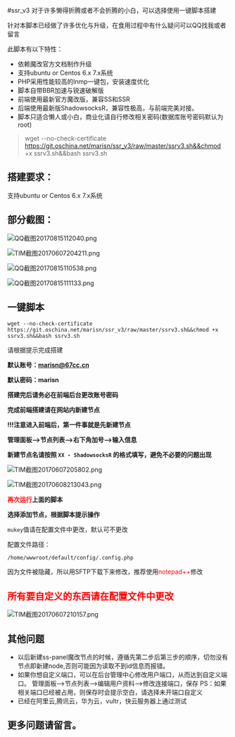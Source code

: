 #ssr_v3
对于许多懒得折腾或者不会折腾的小白，可以选择使用一键脚本搭建

针对本脚本已经做了许多优化与升级，在食用过程中有什么疑问可以QQ找我或者留言

此脚本有以下特性：

 - 依赖魔改官方文档制作升级
 - 支持ubuntu or Centos 6.x 7.x系统
 - PHP采用性能较高的lnmp一键包，安装速度优化
 - 脚本自带BBR加速与锐速破解版
 - 前端使用最新官方魔改版，兼容SS和SSR
 - 后端使用最新版ShadowsocksR，兼容性极高，与前端完美对接。
 - 脚本只适合懒人或小白，商业化请自行修改相关密码(数据库账号密码默认为root)



> wget --no-check-certificate https://git.oschina.net/marisn/ssr_v3/raw/master/ssrv3.sh&&chmod +x ssrv3.sh&&bash ssrv3.sh


搭建要求：
-----

支持ubuntu or Centos 6.x 7.x系统

部分截图：
-----
![QQ截图20170815112040.png][1]

![TIM截图20170607204211.png][2]

![QQ截图20170815110538.png][3]

![QQ截图20170815111133.png][4]

一键脚本
----

    wget --no-check-certificate https://git.oschina.net/marisn/ssr_v3/raw/master/ssrv3.sh&&chmod +x ssrv3.sh&&bash ssrv3.sh 


请根据提示完成搭建

**默认账号：marisn@67cc.cn**

**默认密码：marisn**

**搭建完后请务必在前端后台更改账号密码**

**完成前端搭建请在网站内新建节点**

**!!!注意进入前端后，第一件事就是先新建节点**

**管理面板–>节点列表–>右下角加号–>输入信息**

**新建节点名请按照 `XX - ShadowsocksR` 的格式填写，避免不必要的问题出现**

![TIM截图20170607205802.png][5]

![TIM截图20170608213043.png][6]

**<font color="red">再次运行</font>上面的脚本**

**选择添加节点，根据脚本提示操作**

`mukey`值请在配置文件中更改，默认可不更改

配置文件路径：

    /home/wwwroot/default/config/.config.php

因为文件被隐藏，所以用SFTP下载下来修改，推荐使用<font color="red">notepad++</font>修改

<font color="red">所有要自定义的东西请在配置文件中更改</font>
------------------

![TIM截图20170607210157.png][7]

其他问题
----
 - 以后新建ss-panel魔改节点的时候，遵循先第二步后第三步的顺序，切勿没有节点即新建node,否则可能因为读取不到id信息而报错。
 - 如果你想自定义端口，可以在后台管理中心修改用户端口，从而达到自定义端口。
   管理面板–>节点列表–>编辑用户资料–>修改连接端口，保存
   PS：如果相关端口已经被占用，则保存时会提示空白，请选择未开端口自定义
 - 已经在阿里云,腾讯云，华为云，vultr，快云服务器上通过测试


更多问题请留言。
--------


  [1]: https://blog.67cc.cn/usr/uploads/2017/08/1138351756.png
  [2]: https://blog.67cc.cn/usr/uploads/2017/06/3938669715.png
  [3]: https://blog.67cc.cn/usr/uploads/2017/08/2181240716.png
  [4]: https://blog.67cc.cn/usr/uploads/2017/08/644865995.png
  [5]: https://blog.67cc.cn/usr/uploads/2017/06/241652535.png
  [6]: https://blog.67cc.cn/usr/uploads/2017/06/3273668271.png
  [7]: https://blog.67cc.cn/usr/uploads/2017/06/2496029466.png